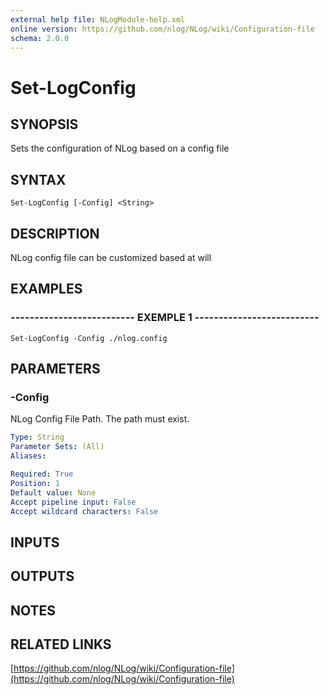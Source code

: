 ```yaml
---
external help file: NLogModule-help.xml
online version: https://github.com/nlog/NLog/wiki/Configuration-file
schema: 2.0.0
---
```


# Set-LogConfig

## SYNOPSIS
Sets the configuration of NLog based on a config file

## SYNTAX

```
Set-LogConfig [-Config] <String>
```

## DESCRIPTION
NLog config file can be customized based at will

## EXAMPLES

### -------------------------- EXEMPLE 1 --------------------------
```
Set-LogConfig -Config ./nlog.config
```

## PARAMETERS

### -Config
NLog Config File Path.
The path must exist.

```yaml
Type: String
Parameter Sets: (All)
Aliases: 

Required: True
Position: 1
Default value: None
Accept pipeline input: False
Accept wildcard characters: False
```

## INPUTS

## OUTPUTS

## NOTES

## RELATED LINKS

[https://github.com/nlog/NLog/wiki/Configuration-file](https://github.com/nlog/NLog/wiki/Configuration-file)

